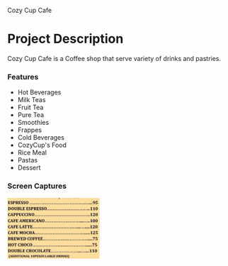 Cozy Cup Cafe

<h1>Project Description</h1>
<p>Cozy Cup Cafe is a Coffee shop that serve variety of drinks and pastries.</p>

<h3>Features</h3>
<ul>
  <li>Hot Beverages</li>
  <li>Milk Teas</li>
  <li>Fruit Tea</li>
  <li>Pure Tea</li>
  <li>Smoothies</li>
  <li>Frappes</li>
  <li>Cold Beverages</li>
  <li>CozyCup's Food</li>
  <li>Rice Meal</li>
  <li>Pastas</li>
  <li>Dessert</li>
</ul>

<h3>Screen Captures</h3>
<img src = hotcoffee.png></a>
